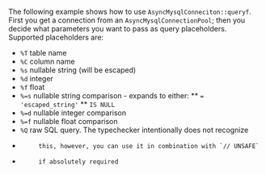 The following example shows how to use `AsyncMysqlConneciton::queryf`. First you get a connection from an `AsyncMysqlConnectionPool`; then you decide what parameters you want to pass as query placeholders. Supported placeholders are:

*   `%T`   table name
*   `%C`   column name
*   `%s`   nullable string (will be escaped)
*   `%d`   integer
*   `%f`   float
*   `%=s`  nullable string comparison - expands to either:
**          `= 'escaped_string'`
**          `IS NULL`
*   `%=d`  nullable integer comparison
*   `%=f`  nullable float comparison
*   `%Q`   raw SQL query. The typechecker intentionally does not recognize
*          this, however, you can use it in combination with `// UNSAFE`
*          if absolutely required 
